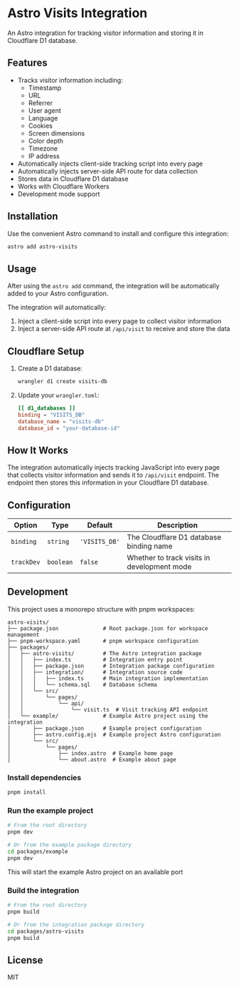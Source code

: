 # Astro Visits Integration

An Astro integration for tracking visitor information and storing it in Cloudflare D1 database.

## Features

- Tracks visitor information including:
  - Timestamp
  - URL
  - Referrer
  - User agent
  - Language
  - Cookies
  - Screen dimensions
  - Color depth
  - Timezone
  - IP address
- Automatically injects client-side tracking script into every page
- Automatically injects server-side API route for data collection
- Stores data in Cloudflare D1 database
- Works with Cloudflare Workers
- Development mode support

## Installation

Use the convenient Astro command to install and configure this integration:

```bash
astro add astro-visits
```

## Usage

After using the `astro add` command, the integration will be automatically added to your Astro configuration.

The integration will automatically:

1. Inject a client-side script into every page to collect visitor information
2. Inject a server-side API route at `/api/visit` to receive and store the data

## Cloudflare Setup

1. Create a D1 database:

   ```bash
   wrangler d1 create visits-db
   ```

2. Update your `wrangler.toml`:

   ```toml
   [[ d1_databases ]]
   binding = "VISITS_DB"
   database_name = "visits-db"
   database_id = "your-database-id"
   ```

## How It Works

The integration automatically injects tracking JavaScript into every page that collects visitor information and sends it to `/api/visit` endpoint. The endpoint then stores this information in your Cloudflare D1 database.

## Configuration

| Option | Type | Default | Description |
|--------|------|---------|-------------|
| `binding` | `string` | `'VISITS_DB'` | The Cloudflare D1 database binding name |
| `trackDev` | `boolean` | `false` | Whether to track visits in development mode |

## Development

This project uses a monorepo structure with pnpm workspaces:

```text
astro-visits/
├── package.json              # Root package.json for workspace management
├── pnpm-workspace.yaml       # pnpm workspace configuration
├── packages/
│   ├── astro-visits/         # The Astro integration package
│   │   ├── index.ts          # Integration entry point
│   │   ├── package.json      # Integration package configuration
│   │   ├── integration/      # Integration source code
│   │   │   ├── index.ts      # Main integration implementation
│   │   │   └── schema.sql    # Database schema
│   │   └── src/
│   │       └── pages/
│   │           └── api/
│   │               └── visit.ts  # Visit tracking API endpoint
│   └── example/              # Example Astro project using the integration
│       ├── package.json      # Example project configuration
│       ├── astro.config.mjs  # Example project Astro configuration
│       └── src/
│           └── pages/
│               ├── index.astro  # Example home page
│               └── about.astro  # Example about page
```

### Install dependencies

```bash
pnpm install
```

### Run the example project

```bash
# From the root directory
pnpm dev

# Or from the example package directory
cd packages/example
pnpm dev
```

This will start the example Astro project on an available port

### Build the integration

```bash
# From the root directory
pnpm build

# Or from the integration package directory
cd packages/astro-visits
pnpm build
```

## License

MIT
